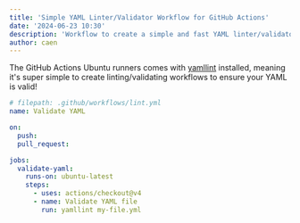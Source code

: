 ```yaml
---
title: 'Simple YAML Linter/Validator Workflow for GitHub Actions'
date: '2024-06-23 10:30'
description: 'Workflow to create a simple and fast YAML linter/validator in GitHub Actions'
author: caen
---
```


The GitHub Actions Ubuntu runners comes with [yamllint](https://github.com/adrienverge/yamllint) installed, meaning it's super simple to create linting/validating workflows to ensure your YAML is valid!


```yaml
# filepath: .github/workflows/lint.yml
name: Validate YAML

on:
  push:
  pull_request:

jobs:
  validate-yaml:
    runs-on: ubuntu-latest
    steps:
      - uses: actions/checkout@v4
      - name: Validate YAML file
        run: yamllint my-file.yml
```
